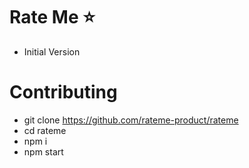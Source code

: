 # Rate Me ⭐
 - Initial Version

# Contributing
 - git clone https://github.com/rateme-product/rateme
 - cd rateme
 - npm i
 - npm start
